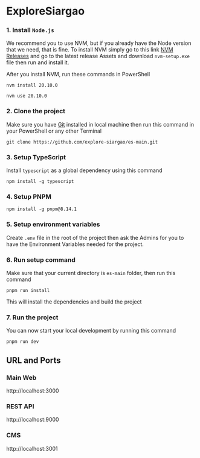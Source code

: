 # ExploreSiargao

### 1. Install `Node.js`

We recommend you to use NVM, but if you already have the Node version that we need, that is fine. To install NVM simply go to this link [NVM Releases](https://github.com/coreybutler/nvm-windows/releases) and go to the latest release Assets and download `nvm-setup.exe` file then run and install it.

After you install NVM, run these commands in PowerShell

```
nvm install 20.10.0
```

```
nvm use 20.10.0
```

### 2. Clone the project

Make sure you have <a href="https://git-scm.com/" target="_blank">Git</a> installed in local machine then run this command in your PowerShell or any other Terminal

```
git clone https://github.com/explore-siargao/es-main.git
```

### 3. Setup TypeScript

Install `typescript` as a global dependency using this command

```
npm install -g typescript
```

### 4. Setup PNPM

```
npm install -g pnpm@8.14.1
```

### 5. Setup environment variables

Create `.env` file in the root of the project then ask the Admins for you to have the Environment Variables needed for the project.

### 6. Run setup command

Make sure that your current directory is `es-main` folder, then run this command

```
pnpm run install
```

This will install the dependencies and build the project

### 7. Run the project

You can now start your local development by running this command

```
pnpm run dev
```

## URL and Ports

### Main Web
http://localhost:3000

### REST API
http://localhost:9000

### CMS
http://localhost:3001
